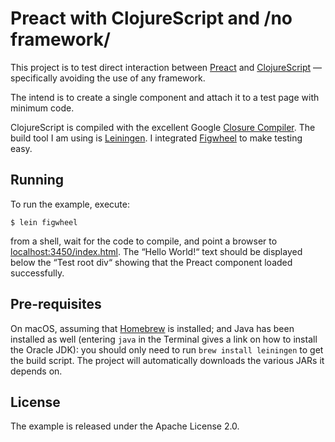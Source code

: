 # Preact with ClojureScript and /no framework/
This project is to test direct interaction between [Preact](https://preactjs.com) and [ClojureScript](https://clojurescript.org) — specifically avoiding the use of any framework.

The intend is to create a single component and attach it to a test page with minimum code.

ClojureScript is compiled with the excellent Google [Closure Compiler](https://developers.google.com/closure/compiler). The build tool I am using is [Leiningen](https://leiningen.org). I integrated [Figwheel](https://github.com/bhauman/lein-figwheel) to make testing easy.

## Running
To run the example, execute:
```
$ lein figwheel
```
from a shell, wait for the code to compile, and point a browser to [localhost:3450/index.html](http://127.0.0.1:3450/index.html). The “Hello World!“ text should be displayed below the “Test root div“ showing that the Preact component loaded successfully.

## Pre-requisites
On macOS, assuming that [Homebrew](https://brew.sh) is installed; and Java has been installed as well (entering `java` in the Terminal gives a link on how to install the Oracle JDK): you should only need to run `brew install leiningen` to get the build script. The project will automatically downloads the various JARs it depends on.

## License
The example is released under the Apache License 2.0.
